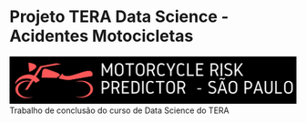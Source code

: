 # Projeto TERA Data Science - Acidentes Motocicletas
![Screenshot](logo3.jpg)
 Trabalho de conclusão do curso de Data Science do TERA
